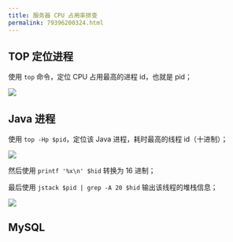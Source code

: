 ```yaml
---
title: 服务器 CPU 占用率排查
permalink: 79396200324.html
---
```


## TOP 定位进程

使用 `top` 命令，定位 CPU 占用最高的进程 id，也就是 pid；

![](http://image.caojiantao.site:1024/3f67e669144e806f7cdc2044f38b1a98.png)

## Java 进程

使用 `top -Hp $pid`，定位该 Java 进程，耗时最高的线程 id（十进制）；

![](http://image.caojiantao.site:1024/2534750ef02080f3dd759dd3aeead34e.png)

然后使用 `printf '%x\n' $hid` 转换为 16 进制；

最后使用 `jstack $pid | grep -A 20 $hid` 输出该线程的堆栈信息；

![](http://image.caojiantao.site:1024/f35fdaaf1536437c0d4d2038c728a00c.png)

## MySQL


